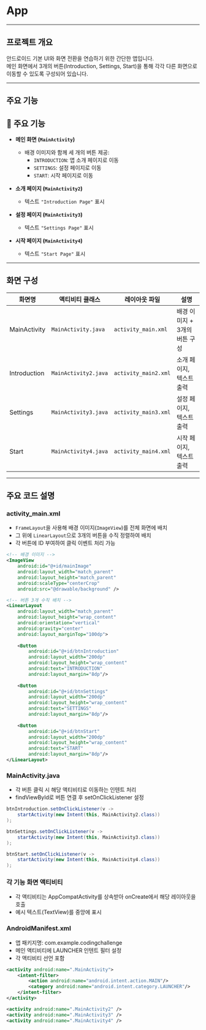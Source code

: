 # App

---

## 프로젝트 개요

안드로이드 기본 UI와 화면 전환을 연습하기 위한 간단한 앱입니다.  
메인 화면에서 3개의 버튼(Introduction, Settings, Start)을 통해 각각 다른 화면으로 이동할 수 있도록 구성되어 있습니다.

---

## 주요 기능

## 📱 주요 기능

- **메인 화면 (`MainActivity`)**
  - 배경 이미지와 함께 세 개의 버튼 제공:
    - `INTRODUCTION`: 앱 소개 페이지로 이동
    - `SETTINGS`: 설정 페이지로 이동
    - `START`: 시작 페이지로 이동

- **소개 페이지 (`MainActivity2`)**
  - 텍스트 `"Introduction Page"` 표시

- **설정 페이지 (`MainActivity3`)**
  - 텍스트 `"Settings Page"` 표시

- **시작 페이지 (`MainActivity4`)**
  - 텍스트 `"Start Page"` 표시

---

## 화면 구성

| 화면명           | 액티비티 클래스           | 레이아웃 파일               | 설명                          |
|------------------|--------------------------|----------------------------|-------------------------------|
| MainActivity     | `MainActivity.java`       | `activity_main.xml`         | 배경 이미지 + 3개의 버튼 구성  |
| Introduction     | `MainActivity2.java`| `activity_main2.xml` | 소개 페이지, 텍스트 출력       |
| Settings         | `MainActivity3.java`    | `activity_main3.xml`     | 설정 페이지, 텍스트 출력       |
| Start            | `MainActivity4.java`       | `activity_main4.xml`        | 시작 페이지, 텍스트 출력       |

---

## 주요 코드 설명

### activity_main.xml

- `FrameLayout`을 사용해 배경 이미지(`ImageView`)를 전체 화면에 배치  
- 그 위에 `LinearLayout`으로 3개의 버튼을 수직 정렬하여 배치  
- 각 버튼에 ID 부여하여 클릭 이벤트 처리 가능

```xml
<!-- 배경 이미지 -->
<ImageView
    android:id="@+id/mainImage"
    android:layout_width="match_parent"
    android:layout_height="match_parent"
    android:scaleType="centerCrop"
    android:src="@drawable/background" />

<!-- 버튼 3개 수직 배치 -->
<LinearLayout
    android:layout_width="match_parent"
    android:layout_height="wrap_content"
    android:orientation="vertical"
    android:gravity="center"
    android:layout_marginTop="100dp">
    
    <Button
        android:id="@+id/btnIntroduction"
        android:layout_width="200dp"
        android:layout_height="wrap_content"
        android:text="INTRODUCTION"
        android:layout_margin="8dp"/>
        
    <Button
        android:id="@+id/btnSettings"
        android:layout_width="200dp"
        android:layout_height="wrap_content"
        android:text="SETTINGS"
        android:layout_margin="8dp"/>
        
    <Button
        android:id="@+id/btnStart"
        android:layout_width="200dp"
        android:layout_height="wrap_content"
        android:text="START"
        android:layout_margin="8dp"/>
</LinearLayout>
```

### MainActivity.java

- 각 버튼 클릭 시 해당 액티비티로 이동하는 인텐트 처리
- findViewById로 버튼 연결 후 setOnClickListener 설정

```java
btnIntroduction.setOnClickListener(v ->
    startActivity(new Intent(this, MainActivity2.class))
);

btnSettings.setOnClickListener(v ->
    startActivity(new Intent(this, MainActivity3.class))
);

btnStart.setOnClickListener(v ->
    startActivity(new Intent(this, MainActivity4.class))
);
```

### 각 기능 화면 액티비티

- 각 액티비티는 AppCompatActivity를 상속받아 onCreate에서 해당 레이아웃을 호출
- 예시 텍스트(TextView)를 중앙에 표시

### AndroidManifest.xml

- 앱 패키지명: com.example.codingchallenge
- 메인 액티비티에 LAUNCHER 인텐트 필터 설정
- 각 액티비티 선언 포함

```xml
<activity android:name=".MainActivity">
    <intent-filter>
        <action android:name="android.intent.action.MAIN"/>
        <category android:name="android.intent.category.LAUNCHER"/>
    </intent-filter>
</activity>

<activity android:name=".MainActivity2" />
<activity android:name=".MainActivity3" />
<activity android:name=".MainActivity4" />
```

